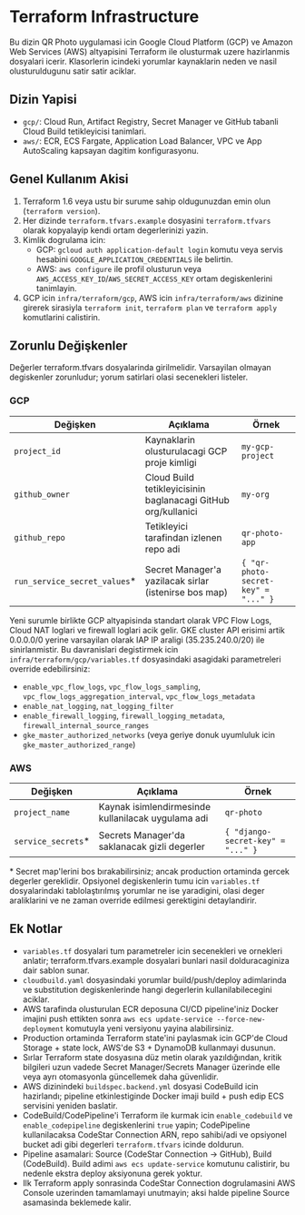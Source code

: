 ﻿# Terraform Infrastructure

Bu dizin QR Photo uygulamasi icin Google Cloud Platform (GCP) ve Amazon Web Services (AWS) altyapisini Terraform ile olusturmak uzere hazirlanmis dosyalari icerir. Klasorlerin icindeki yorumlar kaynaklarin neden ve nasil olusturuldugunu satir satir aciklar.

## Dizin Yapisi

- `gcp/`: Cloud Run, Artifact Registry, Secret Manager ve GitHub tabanli Cloud Build tetikleyicisi tanimlari.
- `aws/`: ECR, ECS Fargate, Application Load Balancer, VPC ve App AutoScaling kapsayan dagitim konfigurasyonu.

## Genel Kullanım Akisi

1. Terraform 1.6 veya ustu bir surume sahip oldugunuzdan emin olun (`terraform version`).
2. Her dizinde `terraform.tfvars.example` dosyasini `terraform.tfvars` olarak kopyalayip kendi ortam degerlerinizi yazin.
3. Kimlik dogrulama icin:
   - GCP: `gcloud auth application-default login` komutu veya servis hesabini `GOOGLE_APPLICATION_CREDENTIALS` ile belirtin.
   - AWS: `aws configure` ile profil olusturun veya `AWS_ACCESS_KEY_ID`/`AWS_SECRET_ACCESS_KEY` ortam degiskenlerini tanimlayin.
4. GCP icin `infra/terraform/gcp`, AWS icin `infra/terraform/aws` dizinine girerek sirasiyla `terraform init`, `terraform plan` ve `terraform apply` komutlarini calistirin.

## Zorunlu Değişkenler

Değerler terraform.tfvars dosyalarinda girilmelidir. Varsayilan olmayan degiskenler zorunludur; yorum satirlari olasi secenekleri listeler.

### GCP

| Değişken | Açıklama | Örnek |
|----------|----------|-------|
| `project_id` | Kaynaklarin olusturulacagi GCP proje kimligi | `my-gcp-project` |
| `github_owner` | Cloud Build tetikleyicisinin baglanacagi GitHub org/kullanici | `my-org` |
| `github_repo` | Tetikleyici tarafindan izlenen repo adi | `qr-photo-app` |
| `run_service_secret_values`* | Secret Manager'a yazilacak sirlar (istenirse bos map) | `{ "qr-photo-secret-key" = "..." }` |

Yeni surumle birlikte GCP altyapisinda standart olarak VPC Flow Logs, Cloud NAT loglari ve firewall loglari acik gelir. GKE cluster
API erisimi artik 0.0.0.0/0 yerine varsayilan olarak IAP IP araligi (35.235.240.0/20) ile sinirlanmistir. Bu davranislari
degistirmek icin `infra/terraform/gcp/variables.tf` dosyasindaki asagidaki parametreleri override edebilirsiniz:

- `enable_vpc_flow_logs`, `vpc_flow_logs_sampling`, `vpc_flow_logs_aggregation_interval`, `vpc_flow_logs_metadata`
- `enable_nat_logging`, `nat_logging_filter`
- `enable_firewall_logging`, `firewall_logging_metadata`, `firewall_internal_source_ranges`
- `gke_master_authorized_networks` (veya geriye donuk uyumluluk icin `gke_master_authorized_range`)

### AWS

| Değişken | Açıklama | Örnek |
|----------|----------|-------|
| `project_name` | Kaynak isimlendirmesinde kullanilacak uygulama adi | `qr-photo` |
| `service_secrets`* | Secrets Manager'da saklanacak gizli degerler | `{ "django-secret-key" = "..." }` |

\* Secret map'lerini bos bırakabilirsiniz; ancak production ortaminda gercek degerler gereklidir. Opsiyonel degiskenlerin tumu icin `variables.tf` dosyalarindaki tablolaştırılmış yorumlar ne ise yaradigini, olasi deger araliklarini ve ne zaman override edilmesi gerektigini detaylandirir.

## Ek Notlar

- `variables.tf` dosyalari tum parametreler icin secenekleri ve ornekleri anlatir; terraform.tfvars.example dosyalari bunlari nasil dolduracaginiza dair sablon sunar.
- `cloudbuild.yaml` dosyasindaki yorumlar build/push/deploy adimlarinda ve substitution degiskenlerinde hangi degerlerin kullanilabilecegini aciklar.
- AWS tarafinda olusturulan ECR deposuna CI/CD pipeline'iniz Docker imajini push ettikten sonra `aws ecs update-service --force-new-deployment` komutuyla yeni versiyonu yayina alabilirsiniz.
- Production ortaminda Terraform state'ini paylasmak icin GCP'de Cloud Storage + state lock, AWS'de S3 + DynamoDB kullanmayi dusunun.
- Sırlar Terraform state dosyasına düz metin olarak yazıldığından, kritik bilgileri uzun vadede Secret Manager/Secrets Manager üzerinde elle veya ayrı otomasyonla güncellemek daha güvenlidir.
- AWS dizinindeki `buildspec.backend.yml` dosyasi CodeBuild icin hazirlandı; pipeline etkinlestiginde Docker imaji build + push edip ECS servisini yeniden baslatir.
- CodeBuild/CodePipeline'i Terraform ile kurmak icin `enable_codebuild` ve `enable_codepipeline` degiskenlerini `true` yapin; CodePipeline kullanilacaksa CodeStar Connection ARN, repo sahibi/adi ve opsiyonel bucket adi gibi degerleri `terraform.tfvars` icinde doldurun.
- Pipeline asamalari: Source (CodeStar Connection -> GitHub), Build (CodeBuild). Build adimi `aws ecs update-service` komutunu calistirir, bu nedenle ekstra deploy aksiyonuna gerek yoktur.
- Ilk Terraform apply sonrasinda CodeStar Connection dogrulamasini AWS Console uzerinden tamamlamayi unutmayin; aksi halde pipeline Source asamasinda beklemede kalir.
